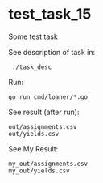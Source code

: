 # test_task_15
Some test task

See description of task in:
```
 ./task_desc
```

Run:
```
go run cmd/loaner/*.go
```

See result (after run):
```
out/assignments.csv
out/yields.csv
```

See My Result:
```
my_out/assignments.csv
my_out/yields.csv
```
